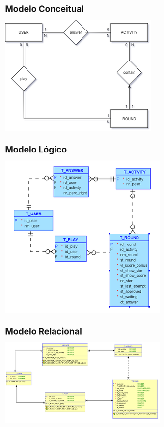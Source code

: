 # Modelo Conceitual

<img src="./conceitual_model.png"></img>

# Modelo Lógico

<img src="./logical_model.png"></img>

# Modelo Relacional

<img src="./relational_model.png"></img>
